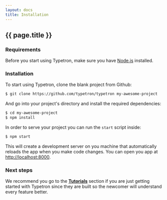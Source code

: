 ```yaml
---
layout: docs
title: Installation
---
```


## {{ page.title }}


### Requirements

Before you start using Typetron, make sure you have [Node.js](https://nodejs.org) installed.

### Installation

To start using Typetron, clone the blank project from Github:
```sh
$ git clone https://github.com/typetron/typetron my-awesome-project
```

And go into your project's directory and install the required dependencies:
```sh
$ cd my-awesome-project
$ npm install
```

In order to serve your project you can run the `start` script inside:
```sh
$ npm start
```
 
This will create a development server on you machine that automatically reloads the app when you make code changes.
You can open you app at [http://localhost:8000](http://localhost:8000).

### Next steps
We recommend you go to the [**Tutorials**](/tutorials) section if you are just getting started with Typetron since 
they are built so the newcomer will understand every feature better. 
